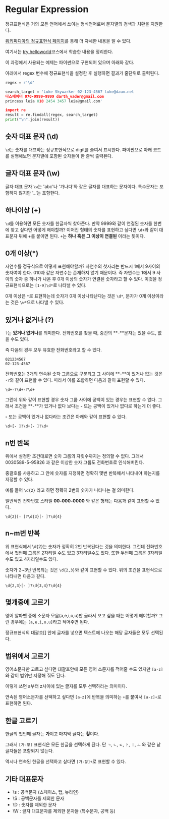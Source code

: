 # Regular Expression

정규표현식은 거의 모든 언어에서 쓰이는 형식언어로써 문자열의 검색과 치환을 지원한다.

[위키피디아의 정규표현식 페이지](https://ko.wikipedia.org/wiki/%EC%A0%95%EA%B7%9C_%ED%91%9C%ED%98%84%EC%8B%9D)를 통해 더 자세한 내용을 알 수 있다.

여기서는 [try helloworld](http://tryhelloworld.co.kr/courses/%EC%A0%95%EA%B7%9C%ED%91%9C%ED%98%84%EC%8B%9D)코스에서 학습한 내용을 정리한다.

이 과정에서 사용되는 예제는 파이썬으로 구현되어 있으며 아래와 같다. 

아래에서 regex 변수에 정규표현식을 설정한 후 실행하면 결과가 줄단위로 출력된다.

```python
regex = r'\d'

search_target = 'Luke Skywarker 02-123-4567 luke@daum.net
다스베이더 070-9999-9999 darth_vader@gmail.com
princess leia 010 2454 3457 leia@gmail.com'

import re
result = re.findall(regex, search_target)
print("\n".join(result))
```

## 숫자 대표 문자 (\d)

`\d`는 숫자를 대표하는 정규표현식으로 digit를 줄여서 표시한다.
파이썬으로 아래 코드를 실행해보면 문자열에 포함된 숫자들이 한 줄씩 출력된다.

## 글자 대표 문자 (\w)

글자 대표 문자 `\w`는 'abc'나 '가나다'와 같은 글자를 대표하는 문자이다. 특수문자는 포함하지 않지만 '_'는 포함한다.

## 하나이상 (+)

`\d`를 이용하면 모든 숫자를 한글자씩 찾아준다. 만약 9999와 같이 연결된 숫자를 한번에 찾고 싶다면 어떻게 해야할까?
이어진 형태의 숫자를 표현하고 싶다면 `\d+`와 같이 대표문자 뒤에 +를 붙이면 된다.
`+`는 **하나 혹은 그 이상이 연결된** 이라는 뜻이다.

## 0개 이상(*)

자연수를 정규식으로 어떻게 표현해야할까? 자연수의 첫자리는 반드시 1에서 9사이의 숫자여야 한다. 010과 같은 자연수는 존재하지 않기 때문이다. 즉 자연수는 1에서 9 사이의 숫자 중 하나가 나온 후 0개 이상의 숫자가 연결된 숫자라고 할 수 있다.
이것을 정규표현식으로는 `[1-9]\d*`로 나타낼 수 있다.

0개 이상은 `*`로 표현하는데 숫자가 0개 이상나타난다는 것은 `\d*`, 문자가 0개 이상이라는 것은 `\w*`으로 나타낼 수 있다.

## 있거나 없거나 (?)

`?`는 **있거나 없거나**를 의미한다. 전화번호를 찾을 때, 중간의 **-**문자는 있을 수도, 없을 수도 있다.

즉 다음의 경우 모두 유효한 전화번호라고 할 수 있다.
```
021234567
02-123-4567
```

전화번호는 3개의 연속된 숫자 그룹으로 구분되고 그 사이에 **-**이 있거나 없는 것은 `-?`와 같이 표현할 수 있다. 따라서 이를 조합하면 다음과 같이 표현할 수 있다.
```
\d+-?\d+-?\d+
```

그런데 위와 같이 표현할 경우 숫자 그룹 사이에 공백이 있는 경우는 표현할 수 없다.
그래서 조건을 **-**가 있거나 없다 보다는 **-** 또는 공백이 있거나 없다로 하는게 더 좋다.

**-** 또는 공백이 있거나 없다라는 조건은 아래와 같이 표현할 수 있다.
```
\d+[- ]?\d+[- ]?\d+
```

## n번 반복

위에서 설정한 조건대로면 숫자 그룹의 자릿수까지는 정의할 수 없다. 
그래서 0030589-5-95826 과 같은 이상한 숫자 그룹도 전화번호로 인식해버린다.

중괄호를 사용하고 그 안에 숫자를 지정하면 정확히 몇번 반복해서 나타내야 하는지를 지정할 수 있다.

예를 들어 `\d{2}` 라고 하면 정확히 2번의 숫자가 나타나는 걸 의미한다.

일반적인 전화번호 스타일 **00-000-0000** 와 같은 형태는 다음과 같이 표현할 수 있다.

```
\d{2}[- ]?\d{3}[- ]?\d{4}
```

## n~m번 반복

위 표현식에서 \d{2}는 숫자가 정확히 2번 반복된다는 것을 의미한다. 그런데 전화번호에서 첫번째 그룹은 2자리일 수도 있고 3자리일수도 있다. 또한 두번째 그룹은 3자리일수도 있고 4자리일수도 있다.

숫자가 2~3번 반복되는 것은 `\d{2,3}`와 같이 표현할 수 있다. 위의 조건을 표현식으로 나타내면 다음과 같다.

```
\d{2,3}[- ]?\d{3,4}?\d{4}
```

## 몇개중에 고르기

영어 알파벳 중에 소문자 모음(a,e,i,o,u)만 골라서 보고 싶을 때는 어떻게 해야할까?
그런 경우에는 `[a,e,i,o,u]`라고 적어주면 된다.

정규표현식의 대괄호[] 안에 글자를 넣으면 텍스트에 나오는 해당 글자들은 모두 선택된다.


## 범위에서 고르기

영어소문자만 고르고 싶다면 대괄호안에 모든 영어 소문자를 적어줄 수도 있지만 `[a-z]`와 같이 범위만 지정해 줘도 된다.

이렇게 쓰면 a부터 z사이에 있는 글자를 모두 선택하라는 의미이다.

연속된 영어소문자를 선택하고 싶다면 `[a-z]`에 반복을 의미하는 `+`를 붙여서 `[a-z]+`로 표현하면 된다.

## 한글 고르기

한글의 첫번째 글자는 **가**이고 마지막 글자는 **힣**이다. 

그래서 `[가-힣]` 표현식은 모든 한글을 선택하게 된다. 단 `ㄱ`, `ㄴ`, `ㄷ`, `ㅏ`, `ㅣ`, `ㅗ` 와 같은 낱글자들은 포함되지 않는다. 

역시나 연속된 한글을 선택하고 싶다면 `[가-힣]+`로 표현할 수 있다.

## 기타 대표문자

- \s : 공백문자 (스페이스, 탭, 뉴라인)
- \S : 공백문자를 제외한 문자
- \D : 숫자를 제외한 문자
- \W : 글자 대표문자를 제외한 문자들 (특수문자, 공백 등)